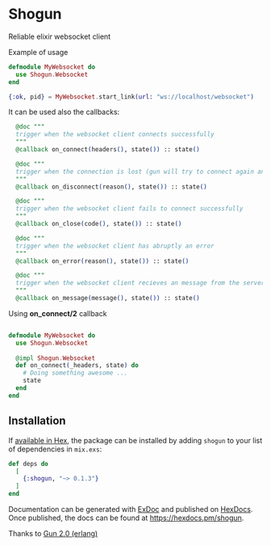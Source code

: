 # Shogun

Reliable elixir websocket client 

Example of usage
```elixir
defmodule MyWebsocket do
  use Shogun.Websocket
end

{:ok, pid} = MyWebsocket.start_link(url: "ws://localhost/websocket")
```

It can be used also the callbacks:

```elixir
  @doc """
  trigger when the websocket client connects successfully
  """
  @callback on_connect(headers(), state()) :: state()

  @doc """
  trigger when the connection is lost (gun will try to connect again and upgrade to ws)
  """
  @callback on_disconnect(reason(), state()) :: state()

  @doc """
  trigger when the websocket client fails to connect successfully
  """
  @callback on_close(code(), state()) :: state()

  @doc """
  trigger when the websocket client has abruptly an error
  """
  @callback on_error(reason(), state()) :: state()

  @doc """
  trigger when the websocket client recieves an message from the server
  """
  @callback on_message(message(), state()) :: state()
```

Using **on_connect/2** callback

```elixir

defmodule MyWebsocket do
  use Shogun.Websocket
  
  @impl Shogun.Websocket
  def on_connect(_headers, state) do
    # Doing something awesome ...
    state
  end
end
```


## Installation

If [available in Hex](https://hex.pm/docs/publish), the package can be installed
by adding `shogun` to your list of dependencies in `mix.exs`:

```elixir
def deps do
  [
    {:shogun, "~> 0.1.3"}
  ]
end
```

Documentation can be generated with [ExDoc](https://github.com/elixir-lang/ex_doc)
and published on [HexDocs](https://hexdocs.pm). Once published, the docs can
be found at <https://hexdocs.pm/shogun>.

Thanks to [Gun 2.0 (erlang)](https://ninenines.eu/docs/en/gun/2.0/manual/)
